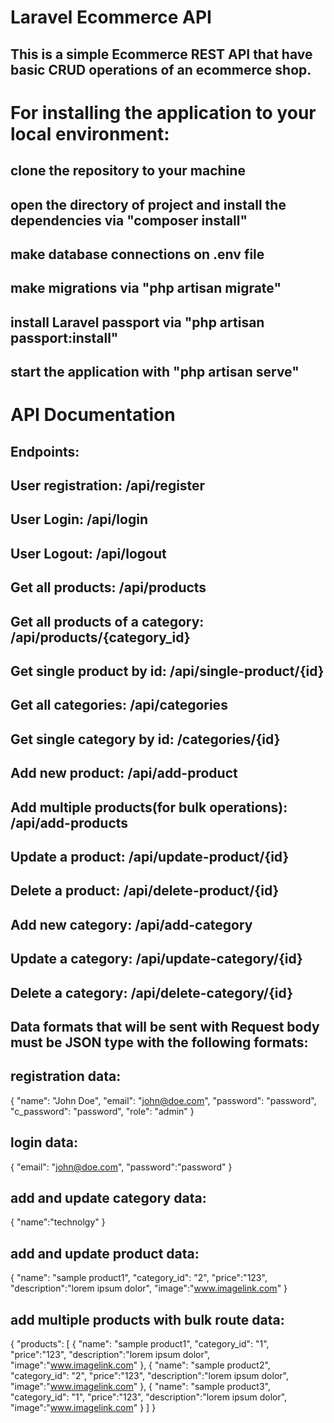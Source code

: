 # Laravel Ecommerce API 

## This is a simple Ecommerce REST API that have basic CRUD operations of an ecommerce shop.

# For installing the application to your local environment:
## clone the repository to your machine
## open the directory of project and install the dependencies via "composer install"
## make database connections on .env file
## make migrations via "php artisan migrate"
## install Laravel passport via "php artisan passport:install"  
## start the application with "php artisan serve"

# API Documentation
## Endpoints:

## User registration:                           /api/register
## User Login:                                  /api/login
## User Logout:                                 /api/logout

## Get all products:                            /api/products              
## Get all products of a category:              /api/products/{category_id}
## Get single product by id:                    /api/single-product/{id}
## Get all categories:                          /api/categories
## Get single category by id:                   /categories/{id}

## Add new product:                             /api/add-product
## Add multiple products(for bulk operations):  /api/add-products
## Update a product:                            /api/update-product/{id}
## Delete a product:                            /api/delete-product/{id}
## Add new category:                            /api/add-category
## Update a category:                           /api/update-category/{id}
## Delete a category:                           /api/delete-category/{id}

## Data formats that will be sent with Request body must be JSON type with the following formats:

## registration data:
{
    "name": "John Doe",
    "email": "john@doe.com",
    "password": "password",
    "c_password": "password",
    "role": "admin"
}

## login data:
{
    "email": "john@doe.com",
    "password":"password"
}

## add and update category data:
{
    "name":"technolgy"
}

## add and update product data:
{
    "name": "sample product1",
    "category_id": "2",
    "price":"123",
    "description":"lorem ipsum dolor",
    "image":"www.imagelink.com"
}

## add multiple products with bulk route data:
{
   "products": [
    {
    "name": "sample product1",
    "category_id": "1",
    "price":"123",
    "description":"lorem ipsum dolor",
    "image":"www.imagelink.com"
    },
    {
    "name": "sample product2",
    "category_id": "2",
    "price":"123",
    "description":"lorem ipsum dolor",
    "image":"www.imagelink.com"
    },
    {
    "name": "sample product3",
    "category_id": "1",
    "price":"123",
    "description":"lorem ipsum dolor",
    "image":"www.imagelink.com"
    }
   ]
}